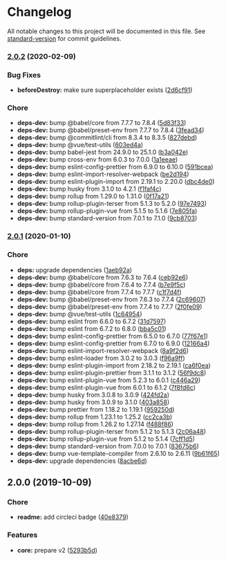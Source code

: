 # Changelog

All notable changes to this project will be documented in this file. See [standard-version](https://github.com/conventional-changelog/standard-version) for commit guidelines.

### [2.0.2](https://github.com/Gomah/vue2-superplaceholder/compare/v2.0.1...v2.0.2) (2020-02-09)


### Bug Fixes

* **beforeDestroy:** make sure superplaceholder exists ([2d6cf91](https://github.com/Gomah/vue2-superplaceholder/commit/2d6cf917d01c443771d010a54d7831c7a7cead1f))


### Chore

* **deps-dev:** bump @babel/core from 7.7.7 to 7.8.4 ([5d83f33](https://github.com/Gomah/vue2-superplaceholder/commit/5d83f337f568975b7a221ef1e683623a1f43f06a))
* **deps-dev:** bump @babel/preset-env from 7.7.7 to 7.8.4 ([3fead34](https://github.com/Gomah/vue2-superplaceholder/commit/3fead34af781c46612e2462b7bbc3b7a99095c1e))
* **deps-dev:** bump @commitlint/cli from 8.3.4 to 8.3.5 ([827debd](https://github.com/Gomah/vue2-superplaceholder/commit/827debdbc57b68012b1c1664438c0bf410989700))
* **deps-dev:** bump @vue/test-utils ([603ed4a](https://github.com/Gomah/vue2-superplaceholder/commit/603ed4ae40ad7c02cd4b94cd89e6b7fdf7a03a5c))
* **deps-dev:** bump babel-jest from 24.9.0 to 25.1.0 ([b3a042e](https://github.com/Gomah/vue2-superplaceholder/commit/b3a042e8a9316b345dc54f76d9da9cac48942200))
* **deps-dev:** bump cross-env from 6.0.3 to 7.0.0 ([1a1eeae](https://github.com/Gomah/vue2-superplaceholder/commit/1a1eeae92cb422acebdff9fa65acd29c8ac5e685))
* **deps-dev:** bump eslint-config-prettier from 6.9.0 to 6.10.0 ([591bcea](https://github.com/Gomah/vue2-superplaceholder/commit/591bceaa19107ac4704e855b68a2ffae65c9ab29))
* **deps-dev:** bump eslint-import-resolver-webpack ([be2d194](https://github.com/Gomah/vue2-superplaceholder/commit/be2d194dcf572b74613ef04b38a8163acfe08ac9))
* **deps-dev:** bump eslint-plugin-import from 2.19.1 to 2.20.0 ([dbc4de0](https://github.com/Gomah/vue2-superplaceholder/commit/dbc4de06f333a06c739a0db8fcfa969132d01187))
* **deps-dev:** bump husky from 3.1.0 to 4.2.1 ([f1faf4c](https://github.com/Gomah/vue2-superplaceholder/commit/f1faf4c9d5251464b55ee748245812cbaaa984f6))
* **deps-dev:** bump rollup from 1.29.0 to 1.31.0 ([0f17a21](https://github.com/Gomah/vue2-superplaceholder/commit/0f17a21ace1a09100b5315b774a863e92a101151))
* **deps-dev:** bump rollup-plugin-terser from 5.1.3 to 5.2.0 ([97e7493](https://github.com/Gomah/vue2-superplaceholder/commit/97e7493d46daa37e229792a902a87834100f7735))
* **deps-dev:** bump rollup-plugin-vue from 5.1.5 to 5.1.6 ([7e805fa](https://github.com/Gomah/vue2-superplaceholder/commit/7e805fa3177d9ae5663282fa7e1240507b5070d0))
* **deps-dev:** bump standard-version from 7.0.1 to 7.1.0 ([9cb8703](https://github.com/Gomah/vue2-superplaceholder/commit/9cb8703002d1dd5847177ab4fc9d73b401ccd367))

### [2.0.1](https://github.com/Gomah/vue2-superplaceholder/compare/v2.0.0...v2.0.1) (2020-01-10)


### Chore

* **deps:** upgrade dependencies ([1aeb92a](https://github.com/Gomah/vue2-superplaceholder/commit/1aeb92a59b717961abc12cff704ded2497dd07e5))
* **deps-dev:** bump @babel/core from 7.6.3 to 7.6.4 ([ceb92e6](https://github.com/Gomah/vue2-superplaceholder/commit/ceb92e67bf9c2cd60dd6d8cc0a42022be29dda9f))
* **deps-dev:** bump @babel/core from 7.6.4 to 7.7.4 ([b7e9f5c](https://github.com/Gomah/vue2-superplaceholder/commit/b7e9f5cde97d71e4af805547dc66b68b1217dd4e))
* **deps-dev:** bump @babel/core from 7.7.4 to 7.7.7 ([c1f7d4f](https://github.com/Gomah/vue2-superplaceholder/commit/c1f7d4f8023a7a78dec1556847aee9b01d9729de))
* **deps-dev:** bump @babel/preset-env from 7.6.3 to 7.7.4 ([2c69607](https://github.com/Gomah/vue2-superplaceholder/commit/2c69607315ea24992cd072e4c1121a8b90e51e5b))
* **deps-dev:** bump @babel/preset-env from 7.7.4 to 7.7.7 ([2f0fe09](https://github.com/Gomah/vue2-superplaceholder/commit/2f0fe099f50759b4f6dc7e5ed279aeab660fab51))
* **deps-dev:** bump @vue/test-utils ([1c64954](https://github.com/Gomah/vue2-superplaceholder/commit/1c6495499fde2f27f5491514fc2f40ac0d118da7))
* **deps-dev:** bump eslint from 6.6.0 to 6.7.2 ([31d7597](https://github.com/Gomah/vue2-superplaceholder/commit/31d759732f645bd3d1b333d1fff12756a6dd7368))
* **deps-dev:** bump eslint from 6.7.2 to 6.8.0 ([bba5c01](https://github.com/Gomah/vue2-superplaceholder/commit/bba5c019f8198015b70036b717f2574a32c98dff))
* **deps-dev:** bump eslint-config-prettier from 6.5.0 to 6.7.0 ([77f67e1](https://github.com/Gomah/vue2-superplaceholder/commit/77f67e1faab2c97eb19d37b2a682c5d773c12107))
* **deps-dev:** bump eslint-config-prettier from 6.7.0 to 6.9.0 ([12166a4](https://github.com/Gomah/vue2-superplaceholder/commit/12166a4b7a437e0956e906f027755e6601838fb7))
* **deps-dev:** bump eslint-import-resolver-webpack ([8a9f2d6](https://github.com/Gomah/vue2-superplaceholder/commit/8a9f2d656ab794397451980ee531f735a2a14435))
* **deps-dev:** bump eslint-loader from 3.0.2 to 3.0.3 ([f96a9ff](https://github.com/Gomah/vue2-superplaceholder/commit/f96a9ffc5d979633c5edcedb04c635f0863caeeb))
* **deps-dev:** bump eslint-plugin-import from 2.18.2 to 2.19.1 ([ca6f0ea](https://github.com/Gomah/vue2-superplaceholder/commit/ca6f0eae3bc8993d2f0277a95e9e18046361f98e))
* **deps-dev:** bump eslint-plugin-prettier from 3.1.1 to 3.1.2 ([56f9dc8](https://github.com/Gomah/vue2-superplaceholder/commit/56f9dc825a0f990199f4114c68f2a906708e47bd))
* **deps-dev:** bump eslint-plugin-vue from 5.2.3 to 6.0.1 ([c446a29](https://github.com/Gomah/vue2-superplaceholder/commit/c446a294a88bb313c20a338f9f3f12dd398f3eb3))
* **deps-dev:** bump eslint-plugin-vue from 6.0.1 to 6.1.2 ([7f8fd6c](https://github.com/Gomah/vue2-superplaceholder/commit/7f8fd6c9997af0bce65bd89b937033c48c3a433c))
* **deps-dev:** bump husky from 3.0.8 to 3.0.9 ([424fd2a](https://github.com/Gomah/vue2-superplaceholder/commit/424fd2a73b9e1b2e471f7134220bcacbae4c0d04))
* **deps-dev:** bump husky from 3.0.9 to 3.1.0 ([403a858](https://github.com/Gomah/vue2-superplaceholder/commit/403a858aaded1dae4c6f3e345bdc1db4c42d2720))
* **deps-dev:** bump prettier from 1.18.2 to 1.19.1 ([959250d](https://github.com/Gomah/vue2-superplaceholder/commit/959250d652e14a9c89d6aba37a39c47ffe7cf2fc))
* **deps-dev:** bump rollup from 1.23.1 to 1.25.2 ([cc2ca3b](https://github.com/Gomah/vue2-superplaceholder/commit/cc2ca3b27401ed8f33765692b40b9b4d05eac6b9))
* **deps-dev:** bump rollup from 1.26.2 to 1.27.14 ([f488f86](https://github.com/Gomah/vue2-superplaceholder/commit/f488f8679aba63407e9c28668ff819a74034621c))
* **deps-dev:** bump rollup-plugin-terser from 5.1.2 to 5.1.3 ([2c06a48](https://github.com/Gomah/vue2-superplaceholder/commit/2c06a48b8bb810aaeab9018105217b4f59819563))
* **deps-dev:** bump rollup-plugin-vue from 5.1.2 to 5.1.4 ([7cff1d5](https://github.com/Gomah/vue2-superplaceholder/commit/7cff1d59a9c6662730fa4cf0a15d14bb40b4a350))
* **deps-dev:** bump standard-version from 7.0.0 to 7.0.1 ([83675b6](https://github.com/Gomah/vue2-superplaceholder/commit/83675b6d75d5c62fba4abe892a90726f697a510e))
* **deps-dev:** bump vue-template-compiler from 2.6.10 to 2.6.11 ([9b61f65](https://github.com/Gomah/vue2-superplaceholder/commit/9b61f653ba4e84d152bc4eb3bcd3b9a72d064deb))
* **deps-dev:** upgrade dependencies ([8acbe6d](https://github.com/Gomah/vue2-superplaceholder/commit/8acbe6d42501e8d307b8af4cbab41e12baa6ec4c))

## 2.0.0 (2019-10-09)


### Chore

* **readme:** add circleci badge ([40e8379](https://github.com/Gomah/vue2-superplaceholder/commit/40e8379))


### Features

* **core:** prepare v2 ([5293b5d](https://github.com/Gomah/vue2-superplaceholder/commit/5293b5d))
